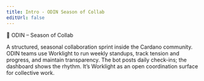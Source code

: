 ```yaml
---
title: Intro - ODIN Season of Collab
editUrl: false
---
```


🔄 ODIN – Season of Collab

A structured, seasonal collaboration sprint inside the Cardano community. ODIN teams use Worklight to run weekly standups, track tension and progress, and maintain transparency. The bot posts daily check-ins; the dashboard shows the rhythm. It’s Worklight as an open coordination surface for collective work.
